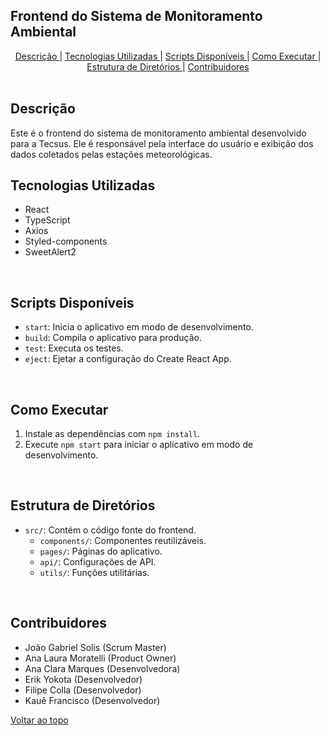 <h2 id='topo'>Frontend do Sistema de Monitoramento Ambiental</h2>

<div align="center">
<a href="#descricao"> Descrição </a> |
<a href="#tecnologias"> Tecnologias Utilizadas </a> |
<a href="#scripts"> Scripts Disponíveis </a> |
<a href="#execucao"> Como Executar </a> |
<a href="#estrutura"> Estrutura de Diretórios </a> |
<a href="#contribuidores"> Contribuidores </a>
</div>

<br>

<h2 id='descricao'> Descrição </h2>
Este é o frontend do sistema de monitoramento ambiental desenvolvido para a Tecsus. Ele é responsável pela interface do usuário e exibição dos dados coletados pelas estações meteorológicas.

<br>

<h2 id='tecnologias'> Tecnologias Utilizadas </h2>
<ul>
<li>React</li>
<li>TypeScript</li>
<li>Axios</li>
<li>Styled-components</li>
<li>SweetAlert2</li>
</ul>

<br>

<h2 id='scripts'> Scripts Disponíveis </h2>
<ul>
<li><code>start</code>: Inicia o aplicativo em modo de desenvolvimento.</li>
<li><code>build</code>: Compila o aplicativo para produção.</li>
<li><code>test</code>: Executa os testes.</li>
<li><code>eject</code>: Ejetar a configuração do Create React App.</li>
</ul>

<br>

<h2 id='execucao'> Como Executar </h2>
<ol>
<li>Instale as dependências com <code>npm install</code>.</li>
<li>Execute <code>npm start</code> para iniciar o aplicativo em modo de desenvolvimento.</li>
</ol>

<br>

<h2 id='estrutura'> Estrutura de Diretórios </h2>
<ul>
<li><code>src/</code>: Contém o código fonte do frontend.
  <ul>
    <li><code>components/</code>: Componentes reutilizáveis.</li>
    <li><code>pages/</code>: Páginas do aplicativo.</li>
    <li><code>api/</code>: Configurações de API.</li>
    <li><code>utils/</code>: Funções utilitárias.</li>
  </ul>
</li>
</ul>

<br>

<h2 id='contribuidores'> Contribuidores </h2>
<ul>
<li>João Gabriel Solis (Scrum Master)</li>
<li>Ana Laura Moratelli (Product Owner)</li>
<li>Ana Clara Marques (Desenvolvedora)</li>
<li>Erik Yokota (Desenvolvedor)</li>
<li>Filipe Colla (Desenvolvedor)</li>
<li>Kauê Francisco (Desenvolvedor)</li>
</ul>

<a href='#topo'> Voltar ao topo </a>